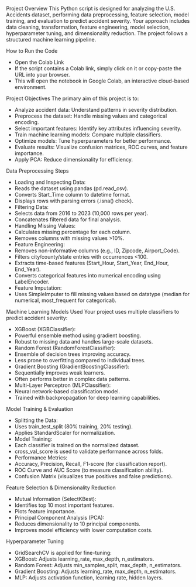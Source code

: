 Project Overview
This Python script is designed for analyzing the U.S. Accidents dataset, performing data preprocessing, feature selection, model training, and evaluation to predict accident severity. Your approach includes data cleaning, transformation, feature engineering, model selection, hyperparameter tuning, and dimensionality reduction. The project follows a structured machine learning pipeline.

How to Run the Code
- Open the Colab Link
- If the script contains a Colab link, simply click on it or copy-paste the URL into your browser.
- This will open the notebook in Google Colab, an interactive cloud-based environment.

Project Objectives
The primary aim of this project is to:
- Analyze accident data: Understand patterns in severity distribution.
- Preprocess the dataset: Handle missing values and categorical encoding.
- Select important features: Identify key attributes influencing severity.
- Train machine learning models: Compare multiple classifiers.
- Optimize models: Tune hyperparameters for better performance.
- Evaluate results: Visualize confusion matrices, ROC curves, and feature importance.
- Apply PCA: Reduce dimensionality for efficiency.

Data Preprocessing Steps
- Loading and Inspecting Data:
- Reads the dataset using pandas (pd.read_csv).
- Converts Start_Time column to datetime format.
- Displays rows with parsing errors (.isna() check).
- Filtering Data:
- Selects data from 2016 to 2023 (10,000 rows per year).
- Concatenates filtered data for final analysis.
- Handling Missing Values:
- Calculates missing percentage for each column.
- Removes columns with missing values >10%.
- Feature Engineering:
- Removes non-informative columns (e.g., ID, Zipcode, Airport_Code).
- Filters city/county/state entries with occurrences <100.
- Extracts time-based features (Start_Hour, Start_Year, End_Hour, End_Year).
- Converts categorical features into numerical encoding using LabelEncoder.
- Feature Imputation:
- Uses SimpleImputer to fill missing values based on datatype (median for numerical, most_frequent for categorical).

Machine Learning Models Used
Your project uses multiple classifiers to predict accident severity:
- XGBoost (XGBClassifier):
- Powerful ensemble method using gradient boosting.
- Robust to missing data and handles large-scale datasets.
- Random Forest (RandomForestClassifier):
- Ensemble of decision trees improving accuracy.
- Less prone to overfitting compared to individual trees.
- Gradient Boosting (GradientBoostingClassifier):
- Sequentially improves weak learners.
- Often performs better in complex data patterns.
- Multi-Layer Perceptron (MLPClassifier):
- Neural network-based classification model.
- Trained with backpropagation for deep learning capabilities.

Model Training & Evaluation
- Splitting the Data:
- Uses train_test_split (80% training, 20% testing).
- Applies StandardScaler for normalization.
- Model Training:
- Each classifier is trained on the normalized dataset.
- cross_val_score is used to validate performance across folds.
- Performance Metrics:
- Accuracy, Precision, Recall, F1-score (for classification report).
- ROC Curve and AUC Score (to measure classification ability).
- Confusion Matrix (visualizes true positives and false predictions).

Feature Selection & Dimensionality Reduction
- Mutual Information (SelectKBest):
- Identifies top 10 most important features.
- Plots feature importance.
- Principal Component Analysis (PCA):
- Reduces dimensionality to 10 principal components.
- Improves model efficiency with lower computation costs.

Hyperparameter Tuning
- GridSearchCV is applied for fine-tuning:
- XGBoost: Adjusts learning_rate, max_depth, n_estimators.
- Random Forest: Adjusts min_samples_split, max_depth, n_estimators.
- Gradient Boosting: Adjusts learning_rate, max_depth, n_estimators.
- MLP: Adjusts activation function, learning rate, hidden layers.
